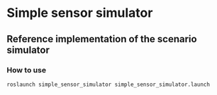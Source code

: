 # Simple sensor simulator

## Reference implementation of the scenario simulator

### How to use
```
roslaunch simple_sensor_simulator simple_sensor_simulator.launch
```

